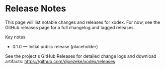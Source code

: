 # Release Notes

This page will list notable changes and releases for xodex. For now, see the
GitHub releases page for a full changelog and tagged releases.

Key notes

- 0.1.0 — Initial public release (placeholder)

See the project's GitHub Releases for detailed change logs and download
artifacts: https://github.com/djoezeke/xodex/releases
